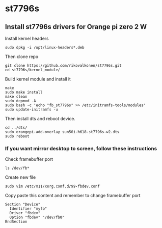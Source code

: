 # st7796s

## Install st7796s drivers for Orange pi zero 2 W
Install kernel headers
```
sudo dpkg -i /opt/linux-headers*.deb
```
Then clone repo
```
git clone https://github.com/rikovalkonen/st7796s.git
cd st7796s/kernel_module/
```
Build kernel module and install it
```
make
sudo make install
make clean
sudo depmod -A
sudo bash -c 'echo "fb_st7796s" >> /etc/initramfs-tools/modules'
sudo update-initramfs -u
```
Then install dts and reboot device.
```
cd ../dts/
sudo orangepi-add-overlay sun50i-h618-st7796s-w2.dts
sudo reboot
```
### If you want mirror desktop to screen, follow these instructions

Check framebuffer port
```
ls /dev/fb*
```
Create new file
```
sudo vim /etc/X11/xorg.conf.d/99-fbdev.conf
```
Copy paste this content and remember to change framebuffer port
```
Section "Device"
  Identifier "myfb"
  Driver "fbdev"
  Option "fbdev" "/dev/fb0"
EndSection
```
